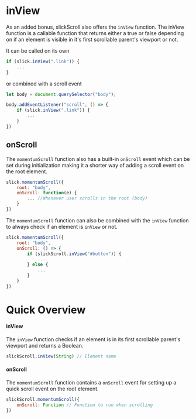 # inView

As an added bonus, slickScroll also offers the `inView` function. The inView function is a callable function that returns either a true or false depending on if an element is visible in it's first scrollable parent's viewport or not.

It can be called on its own
```javascript
if (slick.inView(".link")) {
    ...
}
```
or combined with a scroll event
```javascript
let body = document.querySelector("body");

body.addEventListener("scroll", () => {
    if (slick.inView(".link")) {
        ...
    }
})
```

## onScroll

The `momentumScroll` function also has a built-in `onScroll` event which can be set during initialization making it a shorter way of adding a scroll event on the root element.

```javascript
slick.momentumScroll({
    root: "body",
    onScroll: function(e) {
        ... //Whenever user scrolls in the root (body)
    }
})
```

The `momentumScroll` function can also be combined with the `inView` function to always check if an element is `inView` or not.
```javascript
slick.momentumScroll({
    root: "body",
    onScroll: () => {
        if (slickScroll.inView("#button")) {
            ...
        } else {
            ...
        }
    }
})
```

# Quick Overview

#### **inView**
The `inView` function checks if an element is in its first scrollable parent's viewport and returns a Boolean.

```javascript
slickScroll.inView(String) // Element name
```

#### **onScroll**

The `momentumScroll` function contains a `onScroll` event for setting up a quick scroll event on the root element.

```javascript
slickScroll.momentumScroll({
    onScroll: Function // Function to run when scrolling
})
```
